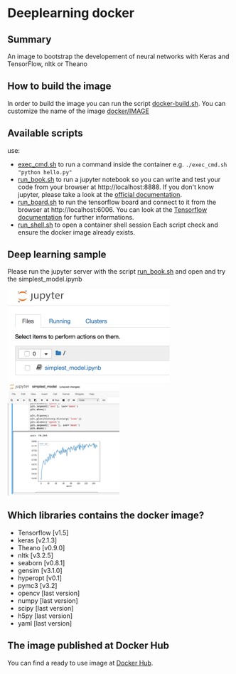 # Deeplearning docker

## Summary
An image to bootstrap the developement of neural networks with Keras and TensorFlow, nltk or Theano

## How to build the image
In order to build the image you can run the script [docker-build.sh](https://github.com/rucka/deeplearning_docker/blob/master/docker-build.sh). You can customize the name of the image [docker/IMAGE](https://github.com/rucka/deeplearning_docker/blob/master/docker/IMAGE)

## Available scripts
use:
- [exec_cmd.sh](https://github.com/rucka/deeplearning_docker/blob/master/exec_cmd.sh) to run a command inside the container e.g. `./exec_cmd.sh "python hello.py"` 
- [run_book.sh](https://github.com/rucka/deeplearning_docker/blob/master/run_book.sh) to run a jupyter notebook so you can write and test your code from your browser at http://localhost:8888. If you don't know jupyter, please take a look at the [official documentation](https://jupyter-notebook.readthedocs.io/en/stable/).
- [run_board.sh](https://github.com/rucka/deeplearning_docker/blob/master/run_board.sh) to run the tensorflow board and connect to it from the browser at http://localhost:6006. You can look at the [Tensorflow documentation](https://www.tensorflow.org/programmers_guide/summaries_and_tensorboard) for further informations.
- [run_shell.sh](https://github.com/rucka/deeplearning_docker/blob/master/run_shell.sh) to open a container shell session 
Each script check and ensure the docker image already exists.

## Deep learning sample
Please run the jupyter server with the script [run_book.sh](https://github.com/rucka/deeplearning_docker/blob/master/run_book.sh) and open and try the simplest_model.ipynb 

<img src="jupyter.png" alt="jupyter home" data-canonical-src="jupyter.png" width="365" height="211" />

<img src="simplest_model.png" alt="notebook" data-canonical-src="simplest_model.png" width="50%" height="50%" />


## Which libraries contains the docker image?
- Tensorflow [v1.5]
- keras [v2.1.3]
- Theano [v0.9.0]
- nltk [v3.2.5]
- seaborn [v0.8.1]
- gensim [v3.1.0]
- hyperopt [v0.1]
- pymc3 [v3.2]
- opencv [last version]
- numpy [last version]
- scipy [last version]
- h5py [last version]
- yaml [last version]

## The image published at Docker Hub
You can find a ready to use image at [Docker Hub](https://hub.docker.com/r/rucka/deeplearning/).
